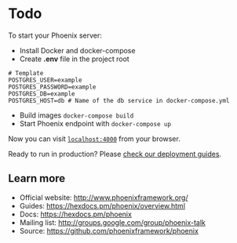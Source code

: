 # Todo

To start your Phoenix server:

  * Install Docker and docker-compose
  * Create **.env** file in the project root
  ```
  # Template
  POSTGRES_USER=example
  POSTGRES_PASSWORD=example
  POSTGRES_DB=example
  POSTGRES_HOST=db # Name of the db service in docker-compose.yml
  ```
  * Build images `docker-compose build`
  * Start Phoenix endpoint with `docker-compose up`

Now you can visit [`localhost:4000`](http://localhost:4000) from your browser.

Ready to run in production? Please [check our deployment guides](https://hexdocs.pm/phoenix/deployment.html).

## Learn more

  * Official website: http://www.phoenixframework.org/
  * Guides: https://hexdocs.pm/phoenix/overview.html
  * Docs: https://hexdocs.pm/phoenix
  * Mailing list: http://groups.google.com/group/phoenix-talk
  * Source: https://github.com/phoenixframework/phoenix
